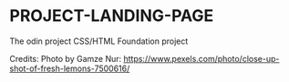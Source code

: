 # PROJECT-LANDING-PAGE
The odin project CSS/HTML Foundation project

Credits:
Photo by Gamze Nur: https://www.pexels.com/photo/close-up-shot-of-fresh-lemons-7500616/

